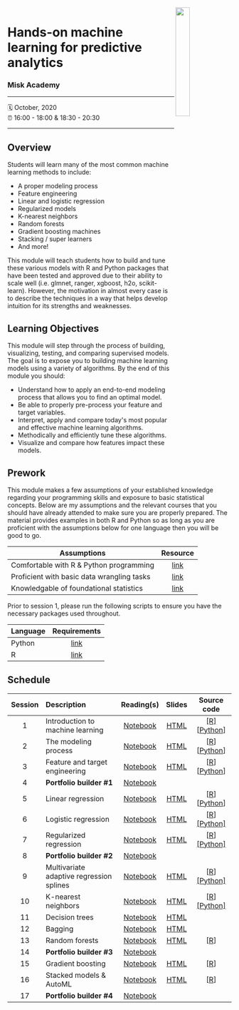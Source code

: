 <img src="https://user-images.githubusercontent.com/6753598/86978801-c3cf3280-c14d-11ea-822a-7e65a384ed8b.png" align="right" width="25%" height="25%"/>

Hands-on machine learning for predictive analytics
================

### Misk Academy

-----

:spiral_calendar: October, 2020  
:alarm_clock:     16:00 - 18:00 & 18:30 - 20:30

-----

## Overview

Students will learn many of the most common machine learning methods to include:

-	A proper modeling process 
-	Feature engineering
-	Linear and logistic regression 
-	Regularized models 
-	K-nearest neighbors 
-	Random forests 
-	Gradient boosting machines 
-	Stacking / super learners 
-	And more!

This module will teach students how to build and tune these various models with R and Python packages that have been tested and approved due to their ability to scale well (i.e. glmnet, ranger, xgboost, h2o, scikit-learn). However, the motivation in almost every case is to describe the techniques in a way that helps develop intuition for its strengths and weaknesses. 

## Learning Objectives

This module will step through the process of building, visualizing, testing, and comparing supervised models. The goal is to expose you to building machine learning models using a variety of algorithms. By the end of this module you should:

* Understand how to apply an end-to-end modeling process that allows you to find an optimal model.
* Be able to properly pre-process your feature and target variables.
* Interpret, apply and compare today's most popular and effective machine learning algorithms.
* Methodically and efficiently tune these algorithms.
* Visualize and compare how features impact these models.

## Prework

This module makes a few assumptions of your established knowledge regarding your programming skills and exposure to basic statistical concepts. Below are my assumptions and the relevant courses that you should have already attended to make sure you are properly prepared. The material provides examples in both R and Python so as long as you are proficient with the assumptions below for one language then you will be good to go.

| Assumptions                       | Resource      
| --------------------------------- | :-------------: |
| Comfortable with R & Python programming    | [link](https://github.com/misk-data-science/misk-intro-ds) | 
| Proficient with basic data wrangling tasks    | [link](https://github.com/misk-data-science/misk-intro-ds) | 
| Knowledgable of foundational statistics    | [link](https://github.com/misk-data-science/misk-stats-foundations) |

Prior to session 1, please run the following scripts to ensure you have the necessary packages used throughout. 

| Language                       | Requirements     
| ------------------------------ | :-------------: |
| Python    | [link]() | 
| R    | [link](https://github.com/misk-data-science/misk-homl/blob/master/materials/R/00-setup.Rmd) | 

## Schedule


| Session       | Description                          | Reading(s)    | Slides        | Source code             
| :-----------: | :----------------------------------- | :-----------: | :-----------: | :-----------: |
| 1             | Introduction to machine learning     | [Notebook](https://misk-data-science.github.io/misk-homl/docs/notebooks/01-introduction.html)  | [HTML](https://misk-data-science.github.io/misk-homl/docs/01-introduction-slides.html)  | [[R]](https://github.com/misk-data-science/misk-homl/blob/master/materials/R/01-introduction.Rmd) [[Python](https://github.com/misk-data-science/misk-homl/blob/master/materials/Python/01-introduction.ipynb)]  |
| 2             | The modeling process                 | [Notebook](https://misk-data-science.github.io/misk-homl/docs/notebooks/02-modeling-process.html)  | [HTML](https://misk-data-science.github.io/misk-homl/docs/02-modeling-process-slides.html)  | [[R](https://github.com/misk-data-science/misk-homl/blob/master/materials/R/02-modeling-process.Rmd)] [[Python](https://github.com/misk-data-science/misk-homl/blob/master/materials/Python/02-modeling-process.ipynb)]  |
| 3             | Feature and target engineering       | [Notebook](https://misk-data-science.github.io/misk-homl/docs/notebooks/03-engineering.html)  | [HTML](https://misk-data-science.github.io/misk-homl/docs/03-engineering-slides.html)  | [[R](https://github.com/misk-data-science/misk-homl/blob/master/materials/R/03-feature-engineering.Rmd)] [[Python](https://github.com/misk-data-science/misk-homl/blob/master/materials/Python/03-engineering.ipynb)] |
| 4             | __Portfolio builder #1__               | [Notebook](https://misk-data-science.github.io/misk-homl/docs/99x1-portfolio-builder.html)  |   |  |
| 5             | Linear regression                    | [Notebook](https://misk-data-science.github.io/misk-homl/docs/notebooks/04-linear-regression.html)  | [HTML](https://misk-data-science.github.io/misk-homl/docs/04-linear-regression-slides.html)  | [[R](https://github.com/misk-data-science/misk-homl/blob/master/materials/R/04-linear-regression.Rmd)] [[Python](https://github.com/misk-data-science/misk-homl/blob/master/materials/Python/04-linear-regression.ipynb)] |
| 6             | Logistic regression                  | [Notebook](https://misk-data-science.github.io/misk-homl/docs/notebooks/05-logistic-regression.html)  | [HTML](https://misk-data-science.github.io/misk-homl/docs/05-logistic-regression-slides.html) | [[R](https://github.com/misk-data-science/misk-homl/blob/master/materials/R/05-logistic-regression.Rmd)] [[Python]](https://github.com/misk-data-science/misk-homl/blob/master/materials/Python/05-logistic-regression.ipynb) |
| 7             | Regularized regression               | [Notebook](https://misk-data-science.github.io/misk-homl/docs/notebooks/06-regularized-regression.html)  | [HTML](https://misk-data-science.github.io/misk-homl/docs/06-regularized-regression-slides.html) | [[R](https://github.com/misk-data-science/misk-homl/blob/master/materials/R/06-regularized-regression.Rmd)] [[Python]](https://github.com/misk-data-science/misk-homl/blob/master/materials/Python/06-regularized-regression.ipynb) |
| 8             | __Portfolio builder #2__               | [Notebook](https://misk-data-science.github.io/misk-homl/docs/99x2-portfolio-builder.html)  |   |  |
| 9             | Multivariate adaptive regression splines | [Notebook](https://misk-data-science.github.io/misk-homl/docs/notebooks/07-mars.html)  | [HTML](https://misk-data-science.github.io/misk-homl/docs/07-mars-slides.html) | [[R](https://github.com/misk-data-science/misk-homl/blob/master/materials/R/07-mars.Rmd)]  [[Python]](https://github.com/misk-data-science/misk-homl/blob/master/materials/Python/07-mars.ipynb) |
| 10            | K-nearest neighbors                  | [Notebook](https://misk-data-science.github.io/misk-homl/docs/notebooks/08-knn.html)  |  [HTML](https://misk-data-science.github.io/misk-homl/docs/08-knn-slides.html) | [[R](https://github.com/misk-data-science/misk-homl/blob/master/materials/R/08-knn.Rmd)]   [[Python]](https://github.com/misk-data-science/misk-homl/blob/master/materials/Python/08-knn.ipynb) |
| 11            | Decision trees                       | [Notebook](https://misk-data-science.github.io/misk-homl/docs/09-decision-trees.nb.html)  | [HTML](https://misk-data-science.github.io/misk-homl/docs/09-dt-bagging-rf-slides.html#1)  |    |
| 12            | Bagging                              | [Notebook](https://misk-data-science.github.io/misk-homl/docs/10-bagging.nb.html)  | [HTML](https://misk-data-science.github.io/misk-homl/docs/09-dt-bagging-rf-slides.html#28)  |    |
| 13            | Random forests                       | [Notebook](https://misk-data-science.github.io/misk-homl/docs/11-random-forests.nb.html)  | [HTML](https://misk-data-science.github.io/misk-homl/docs/09-dt-bagging-rf-slides.html#36)  | [[R](https://github.com/misk-data-science/misk-homl/blob/master/materials/R/11-random-forests.Rmd)]   |
| 14            | __Portfolio builder #3__               | [Notebook](https://misk-data-science.github.io/misk-homl/docs/99x3-portfolio-builder.html)  |   |  |
| 15            | Gradient boosting                    | [Notebook](https://misk-data-science.github.io/misk-homl/docs/12-gbm.nb.html)  | [HTML](https://misk-data-science.github.io/misk-homl/docs/12-gbm-slides.html)  | [[R](https://github.com/misk-data-science/misk-homl/blob/master/materials/R/12-gbm.Rmd)]   |
| 16            | Stacked models & AutoML              | [Notebook](https://misk-data-science.github.io/misk-homl/docs/13-stacked.nb.html)  | [HTML](https://misk-data-science.github.io/misk-homl/docs/13-stacked-slides.html) | [[R](https://github.com/misk-data-science/misk-homl/blob/master/materials/R/13-stacking.Rmd)] |
| 17            | __Portfolio builder #4__               | [Notebook](https://misk-data-science.github.io/misk-homl/docs/99x4-portfolio-builder.html)  |   |   |
